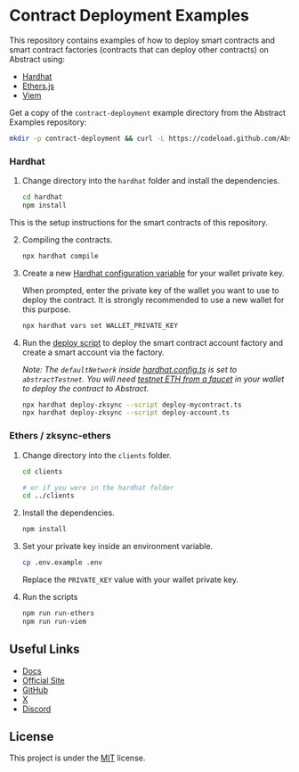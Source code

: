 # Contract Deployment Examples

This repository contains examples of how to deploy smart contracts and smart contract factories (contracts that can deploy other contracts) on Abstract using:

- [Hardhat](/hardhat/deploy)
- [Ethers.js](/clients/src/ethers.ts)
- [Viem](/clients/src/viem.ts)

Get a copy of the `contract-deployment` example directory from the Abstract Examples repository:

```bash
mkdir -p contract-deployment && curl -L https://codeload.github.com/Abstract-Foundation/examples/tar.gz/main | tar -xz --strip=2 -C contract-deployment examples-main/contract-deployment && cd contract-deployment
```

### Hardhat

1. Change directory into the `hardhat` folder and install the dependencies.

   ```bash
   cd hardhat
   npm install
   ```

This is the setup instructions for the smart contracts of this repository.

2. Compiling the contracts.

   ```bash
   npx hardhat compile
   ```

3. Create a new [Hardhat configuration variable](https://hardhat.org/hardhat-runner/docs/guides/configuration-variables) for your wallet private key.

   When prompted, enter the private key of the wallet you want to use to deploy the contract.
   It is strongly recommended to use a new wallet for this purpose.

   ```bash
   npx hardhat vars set WALLET_PRIVATE_KEY
   ```

4. Run the [deploy script](./hardhat/deploy/deploy-account.ts) to deploy the smart contract account factory and create a smart account via the factory.

   _Note: The `defaultNetwork` inside [hardhat.config.ts](./contracts/hardhat.config.ts) is set to `abstractTestnet`. You will need [testnet ETH from a faucet](https://docs.abs.xyz/ecosystem/faucets) in your wallet to deploy the contract to Abstract._

   ```bash
   npx hardhat deploy-zksync --script deploy-mycontract.ts
   npx hardhat deploy-zksync --script deploy-account.ts
   ```

### Ethers / zksync-ethers

1. Change directory into the `clients` folder.

   ```bash
   cd clients

   # or if you were in the hardhat folder
   cd ../clients
   ```

2. Install the dependencies.

   ```bash
   npm install
   ```

3. Set your private key inside an environment variable.

   ```bash
   cp .env.example .env
   ```

   Replace the `PRIVATE_KEY` value with your wallet private key.

4. Run the scripts

   ```bash
   npm run run-ethers
   npm run run-viem
   ```


## Useful Links

- [Docs](https://docs.abs.xyz/)
- [Official Site](https://abs.xyz/)
- [GitHub](https://github.com/Abstract-Foundation)
- [X](https://x.com/AbstractChain)
- [Discord](https://discord.com/invite/abstractchain)

## License

This project is under the [MIT](./LICENSE) license.

